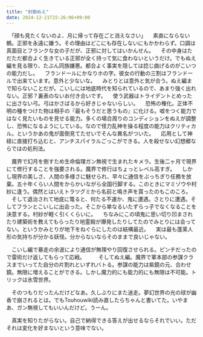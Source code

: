 ```yaml
---
title: "封獣ぬえ"
date: 2024-12-21T15:26:06+09:00
---
```

　「顔も見たくないのよ、月に帰って存在ごと消えなさい」
　素直にならない鵺。正邪を永遠に嫌う。その理由はどこにも存在しないにもかかわらず。口調は真面目とフランクな女の子だが、正邪に対してはいかんせん。
　その中身はただただ都合よく生きている正邪が全く持って気に食わないというだけ。でもぬえ編を見る限り、たぶん同族嫌悪。都合よく事実を隠しては捻じ曲げるのがこいつの能力だし。
　フランドールにかなりホの字。彼女の行動の三割はフランドールで出来ています。意外と少ないな。
　みとりとは意外と気が合う。ぬえ編まで知らないことだが。こいしには地底時代を知られているので、あまり強く出れない。正邪？裏表のないお付き合いです。
　使う武器はトライデントとめったに出さない弓。弓はかさばるから好きじゃないらしい。
　恐怖の権化。正体不明の種をつけた物は相手の『最もそうだと思うもの』に化ける。嘘をつく能力ではなく見たいものを見せる能力。多くの場合周りのコンディションをぬえが調整し、恐怖になるようにしている。なので怪力乱神を操る程度の能力はクリティカル。というかあの鬼が面倒見てたせいでそんな異名がついた。
　応用として神経に直接打ち込むと、アンチスパイラルごっこができる。人を殺せない幻想郷ならではの処刑法。


　魔界で幻月を倒すため生命倫理ガン無視で生まれたキメラ。生後二ヶ月で現界にて修行することを強要される。魔界で修行はちょっとレベル高すぎ。
　しかし現界の美しさ、人間の多様さに魅せられ、早々に通信をぶっちぎり任務を放棄。五十年くらい人間をからかいながら全国行脚する。このときにマミゾウや村紗に逢う。偶然とはいえトラツグミから名前と鳴き声を貰ったのもこのころ。
　そして退治されて地底に篭ると、何たる不運か、鬼に遭遇。さとりに遭遇。そしてフランとこいしに出会った。そこから単なるいたずらっ子でなくなることを決意する。村紗が軽く引くくらいに。
　ちなみにこの頃鬼に思い切り凹まされたり建築術を教えてもらったり地霊殿が爆発したりしてたのでみとりには会ってない。というかみとりが地下をねぐらにしたのは結構最近。
　実は最も蓬莱人形の気持ちが分かる妖怪。分からないならそのままで良いじゃない。

　こいし編で暴走の余波により通信が無理やり回復させられる。ピンチだったので雷術だけ返してもらって応戦。
　
　そしてぬえ編。魔界で軍本部の参謀クラスまでいってた自分の片割れといずれバトる。参謀の能力は紫鏡の元、合わせ鏡。無限に増えることができる。しかし魔力的にも能力的にも無限は不可能。トリックは氷雪世界。


　そのつもりだったんだけどなあ。久しぶりにまた迷走。夢幻世界の光の球が幽香で崩されるとは。でもTouhouwiki読み直したらちゃんと書いてた。いやまあ、ガン無視してもいいんだけど。うーん。


　真実を知りたがらない。自己で納得できる答えが出せるならそれでいい。ただそれは変化を好まないという意味でない。
